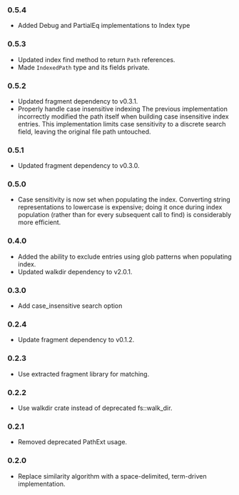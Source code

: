 ### 0.5.4

* Added Debug and PartialEq implementations to Index type

### 0.5.3

* Updated index find method to return `Path` references.
* Made `IndexedPath` type and its fields private.

### 0.5.2

* Updated fragment dependency to v0.3.1.
* Properly handle case insensitive indexing
    The previous implementation incorrectly modified the path itself when
    building case insensitive index entries. This implementation limits case
    sensitivity to a discrete search field, leaving the original file path
    untouched.

### 0.5.1

* Updated fragment dependency to v0.3.0.

### 0.5.0

* Case sensitivity is now set when populating the index. Converting string
  representations to lowercase is expensive; doing it once during index
  population (rather than for every subsequent call to find) is considerably
  more efficient.

### 0.4.0

* Added the ability to exclude entries using glob patterns when populating index.
* Updated walkdir dependency to v2.0.1.

### 0.3.0

* Add case_insensitive search option

### 0.2.4

* Update fragment dependency to v0.1.2.

### 0.2.3

* Use extracted fragment library for matching.

### 0.2.2

* Use walkdir crate instead of deprecated fs::walk_dir.

### 0.2.1

* Removed deprecated PathExt usage.

### 0.2.0

* Replace similarity algorithm with a space-delimited, term-driven implementation.
